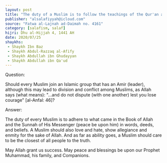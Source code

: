 ```yaml
---
layout: post
title: "The duty of a Muslim is to follow the teachings of the Qur'an and Sunnah"
publisher: "alsalafiyyah@icloud.com"
source: "Fatwa al-Lajnah ad-Daimah no. 4161"
category: [salafism, salaf]
hijri: Dhu al-Hijjah 4, 1441 AH
date: 2020/07/25
shaykhs: 
 - Shaykh Ibn Baz
 - Shaykh Abdul-Razzaq al-Afify
 - Shaykh Abdullah ibn Ghudayyan
 - Shaykh Abdullah ibn Qa'ud
---
```


Question: 

Should every Muslim join an Islamic group that has an Amir (leader), although this may lead to division and conflict among Muslims, as Allah says (what means): "...and do not dispute (with one another) lest you lose courage" [al-Anfal: 46]?

Answer:

The duty of every Muslim is to adhere to what came in the Book of Allah and the Sunnah of His Messenger (peace be upon him) in words, deeds, and beliefs. A Muslim should also love and hate, show allegiance and enmity for the sake of Allah. And as far as ability goes, a Muslim should care to be the closest of all people to the truth.

May Allah grant us success. May peace and blessings be upon our Prophet Muhammad, his family, and Companions.
